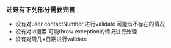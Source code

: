 ### 还是有下列部分需要完善
  - 没有对user contactNumber 进行validate 可能有不存在的情况
  - 没有对id搜索 可能throw exception的情况进行处理
  - 没有对周几+日期进行validate
